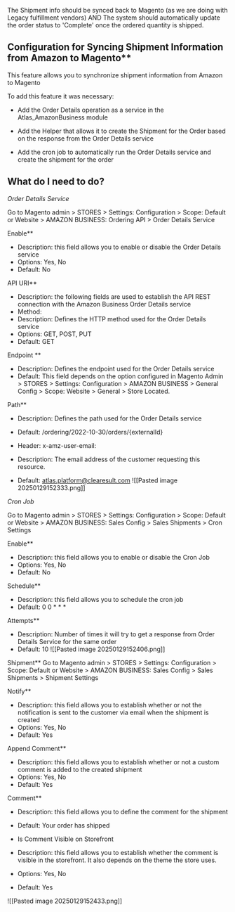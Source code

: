 The Shipment info should be synced back to Magento (as we are doing with Legacy fulfillment vendors) AND The system should automatically update the order status to 'Complete' once the ordered quantity is shipped.

## Configuration for Syncing Shipment Information from Amazon to Magento**

 This feature allows you to synchronize shipment information from Amazon to Magento  

 To add this feature it was necessary:  

- Add the Order Details operation as a service in the Atlas_AmazonBusiness module  

- Add the Helper that allows it to create the Shipment for the Order based on the response from the Order Details service  

- Add the cron job to automatically run the Order Details service and create the shipment for the order  

## **What do I need to do?**  

_Order Details Service_  

Go to Magento admin > STORES > Settings: Configuration > Scope: Default or Website > AMAZON BUSINESS: Ordering API > Order Details Service  

Enable**
- Description: this field allows you to enable or disable the Order Details service
- Options: Yes, No
- Default: No

API URI**
- Description: the following fields are used to establish the API REST connection with the Amazon Business Order Details service
- Method:
- Description: Defines the HTTP method used for the Order Details service
- Options: GET, POST, PUT
- Default: GET

Endpoint **
- Description: Defines the endpoint used for the Order Details service
- Default: This field depends on the option configured in Magento Admin > STORES > Settings: Configuration > AMAZON BUSINESS > General Config > Scope: Website > General > Store Located.

Path**
- Description: Defines the path used for the Order Details service
- Default: /ordering/2022-10-30/orders/{externalId}

- Header: x-amz-user-email:

- Description: The email address of the customer requesting this resource.
- Default: atlas.platform@clearesult.com
![[Pasted image 20250129152333.png]]

  

_Cron Job_  

Go to Magento admin > STORES > Settings: Configuration > Scope: Default or Website > AMAZON BUSINESS: Sales Config > Sales Shipments > Cron Settings  

Enable**
- Description: this field allows you to enable or disable the Cron Job
- Options: Yes, No
- Default: No

Schedule**
- Description: this field allows you to schedule the cron job
- Default: 0 0 * * *

Attempts**
- Description: Number of times it will try to get a response from Order Details Service for the same order
- Default: 10
![[Pasted image 20250129152406.png]]
  

Shipment**
Go to Magento admin > STORES > Settings: Configuration > Scope: Default or Website > AMAZON BUSINESS: Sales Config > Sales Shipments > Shipment Settings  

Notify**
- Description: this field allows you to establish whether or not the notification is sent to the customer via email when the shipment is created
- Options: Yes, No
- Default: Yes

Append Comment**
- Description: this field allows you to establish whether or not a custom comment is added to the created shipment
- Options: Yes, No
- Default: Yes

Comment**
- Description: this field allows you to define the comment for the shipment
- Default: Your order has shipped

- Is Comment Visible on Storefront

- Description: this field allows you to establish whether the comment is visible in the storefront. It also depends on the theme the store uses.
- Options: Yes, No
- Default: Yes

![[Pasted image 20250129152433.png]]
